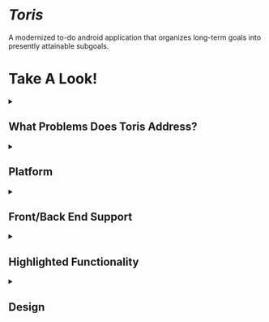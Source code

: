 # *Toris*
A modernized to-do android application that organizes long-term goals into presently attainable subgoals.

# Take A Look!
<details> <summary><h2>What Problems Does Toris Address?</h2></summary>
Updates the to-do list platform into a format that can be used for personal or professional reasons by breaking down large goals into smaller attainable ones while also bringing portable task functionality to the workplace. </details>

<details> <summary><h2>Platform</h2></summary>

  The current platform being created and updated will be Android-based using the Nougat (7.1.1) API 25. It is currently set out to be a native app.
</details>
  <details> <summary><h2>Front/Back End Support</h2></summary>
  
</details>
    <details> <summary><h2>Highlighted Functionality</h2></summary>
  <details> <summary><b>Setting goals how they should be</b></summary>
    Ability to create major tasks called Goals and minor goals within these major tasks called Ties.

  ### Goals
  
>   Long term tasks that contain as many smaller goals to achieve the result.
  
### Ties
  
>   Smaller goals for each day-by-day operation that works your way to the end result overtime.
_________________
  </details>
  
  <details> <summary><b>Keeping up with time </b></summary>
    Allows scheduling functionality to where a task must be done at a certain time or date. </details>

  <details> <summary><b>Reminding when necessary</b></summary>
    Recieve notifications about current status in tasks, lists of tasks to come, and much more. 

  </details>
</details>
  
  <details> <summary><h2>Design</h2></summary>
 </details>
